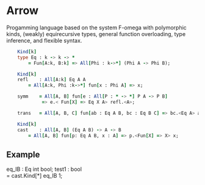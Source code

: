 # Arrow

Progamming language based on the system F-omega with polymorphic kinds, 
(weakly) equirecursive types, general function overloading, type inference, and flexible syntax.

```fortran
	Kind[k] 
	type Eq : k -> k -> *
		= Fun[A:k, B:k] => All[Phi : k->*] (Phi A -> Phi B);

	Kind[k]
	refl    : All[A:k] Eq A A
		= All[A:k, Phi :k->*] fun[x : Phi A] => x;

	symm    = All[A, B] fun[e : All[P : * -> *] P A -> P B] 
		     => e.< Fun[X] => Eq X A> refl.<A>;

	trans	= All[A, B, C] fun[ab : Eq A B, bc : Eq B C] => bc.<Eq A> ab;

	Kind[k]
	cast    : All[A, B] (Eq A B) -> A -> B
		= All[A, B] fun[p: Eq A B, x : A] => p.<Fun[X] => X> x;
```
## Example

            
eq_IB       : Eq int bool;
test1       : bool   
            = cast.Kind[*] eq_IB 1;
